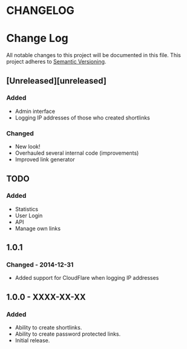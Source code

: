 CHANGELOG
================

# Change Log
All notable changes to this project will be documented in this file.
This project adheres to [Semantic Versioning](http://semver.org/).

## [Unreleased][unreleased]
### Added
- Admin interface
- Logging IP addresses of those who created shortlinks
### Changed
- New look!
- Overhauled several internal code (improvements)
- Improved link generator

## TODO
### Added
- Statistics
- User Login
- API
- Manage own links

## 1.0.1
### Changed - 2014-12-31
- Added support for CloudFlare when logging IP addresses

## 1.0.0 - XXXX-XX-XX
### Added
- Ability to create shortlinks.
- Ability to create password protected links.
- Initial release.